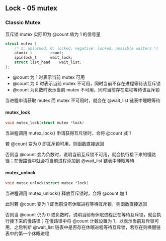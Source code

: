 ## Lock - 05 mutex


### Classic Mutex

互斥锁 mutex 实际即为 @count 值为 1 的信号量

```c
struct mutex {
	/* 1: unlocked, 0: locked, negative: locked, possible waiters */
	atomic_t		count;
	spinlock_t		wait_lock;
	struct list_head	wait_list;
};
```

- @count 为 1 时表示当前 mutex 可用
- @count 为 0 时表示当前 mutex 不可用，同时当前不存在进程等待该互斥锁
- @count 为负数时表示当前 mutex 不可用，同时当前存在进程等待该互斥锁

当进程申请获取 mutex 而 mutex 不可用时，就会在 @wait_list 链表中睡眠等待


#### mutex_lock

```c
void mutex_lock(struct mutex *lock)
```

当进程调用 mutex_lock() 申请获得互斥锁时，会将 @count 减 1

若 @count 变为 0 即互斥锁可用，则函数直接返回

否则当 @count 变为负数时，说明当前互斥锁不可用，就会执行接下来的慢路径；在慢路径中就会将当前进程添加到 @wait_list 链表中睡眠等待


#### mutex_unlock

```c
void mutex_unlock(struct mutex *lock)
```

当进程调用 mutex_unlock() 释放互斥锁时，会将 @count 加 1

此时若 @count 变为 1 即当前没有休眠进程等待互斥锁，则函数直接返回

否则当 @count 仍为 0 或负数时，说明当前有休眠进程正在等待互斥锁，就会执行接下来的慢路径；在慢路径中将 @count 计数设置为 1，以表示当前互斥锁可用，之后判断 @wait_list 链表中是否存在休眠进程等待互斥锁，若存在则唤醒链表中的第一个休眠进程
